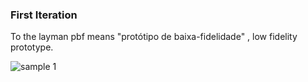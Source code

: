 ### First Iteration 

To the layman pbf means "protótipo de baixa-fidelidade" , low fidelity prototype.

![sample 1](https://github.com/alravid/ipm/blob/main/bakeoff-1/pbf1/photos/pbf-1-1.jpg)

